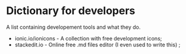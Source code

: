 # Dictionary for developers
A list containing developement tools and what they do.

 - ionic.io/ionicons - A collection with free development icons;
 - stackedit.io - Online free .md files editor (I even used to write this)  ;
